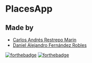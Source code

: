 # PlacesApp

## Made by
+ [Carlos Andrés Restrepo Marin](https://github.com/Carlosches "Carlos Restrepo")
+ [Daniel Alejandro Fernández Robles](https://github.com/7yrionLannister "Daniel Fernández")

[![forthebadge](https://forthebadge.com/images/badges/made-with-java.svg)](https://forthebadge.com)
[![forthebadge](https://forthebadge.com/images/badges/built-for-android.svg)](https://forthebadge.com)